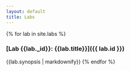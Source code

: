 ```yaml
---
layout: default
title: Labs
---
```


{% for lab in site.labs %}
### [Lab {{lab._id}}: {{lab.title}}]({{ lab.id }})

{{lab.synopsis | markdownify}}
{% endfor %}